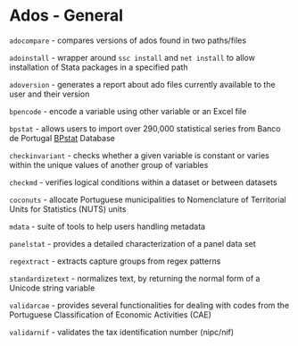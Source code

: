 # Ados - General 

`adocompare` - compares versions of ados found in two paths/files

`adoinstall` - wrapper around `ssc install` and `net install` to allow installation of Stata packages in a specified path

`adoversion` - generates a report about ado files currently available to the user and their version

`bpencode` - encode a variable using other variable or an Excel file

`bpstat` - allows users to import over 290,000 statistical series from Banco de Portugal [BPstat](https://bpstat.bportugal.pt/) Database

`checkinvariant` - checks whether a given variable is constant or varies within the unique values of another group of variables

`checkmd` - verifies logical conditions within a dataset or between datasets

`coconuts` - allocate Portuguese municipalities to Nomenclature of Territorial Units for Statistics (NUTS) units

`mdata` - suite of tools to help users handling metadata

`panelstat` - provides a detailed characterization of a panel data set

`regextract` - extracts capture groups from regex patterns

`standardizetext` - normalizes text, by returning the normal form of a Unicode string variable

`validarcae` - provides several functionalities for dealing with codes from the Portuguese Classification of Economic Activities (CAE)

`validarnif` - validates the tax identification number (nipc/nif)



